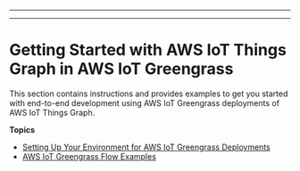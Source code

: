 --------

--------

# Getting Started with AWS IoT Things Graph in AWS IoT Greengrass<a name="iot-tg-gs-greengrass"></a>

This section contains instructions and provides examples to get you started with end\-to\-end development using AWS IoT Greengrass deployments of AWS IoT Things Graph\.

**Topics**
+ [Setting Up Your Environment for AWS IoT Greengrass Deployments](iot-tg-gs-environment.md)
+ [AWS IoT Greengrass Flow Examples](iot-tg-gs-greengrass-examples.md)